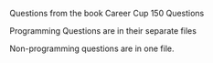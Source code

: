 Questions from the book Career Cup 150 Questions

Programming Questions are in their separate files

Non-programming questions are in one file. 